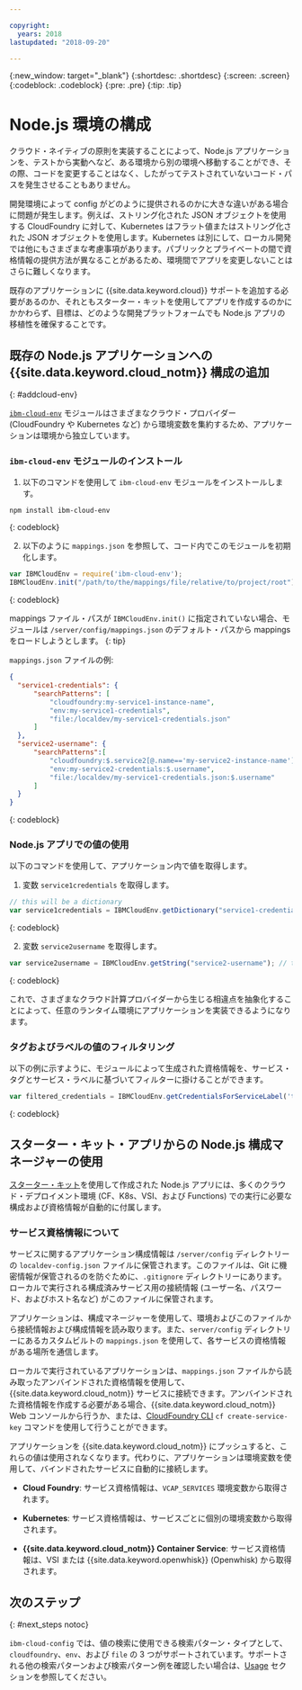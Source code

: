 ```yaml
---

copyright:
  years: 2018
lastupdated: "2018-09-20"

---
```

{:new_window: target="_blank"}
{:shortdesc: .shortdesc}
{:screen: .screen}
{:codeblock: .codeblock}
{:pre: .pre}
{:tip: .tip}

# Node.js 環境の構成

クラウド・ネイティブの原則を実装することによって、Node.js アプリケーションを、テストから実動へなど、ある環境から別の環境へ移動することができ、その際、コードを変更することはなく、したがってテストされていないコード・パスを発生させることもありません。

開発環境によって config がどのように提供されるのかに大きな違いがある場合に問題が発生します。例えば、ストリング化された JSON オブジェクトを使用する CloudFoundry に対して、Kubernetes はフラット値またはストリング化された JSON オブジェクトを使用します。Kubernetes は別にして、ローカル開発では他にもさまざまな考慮事項があります。パブリックとプライベートの間で資格情報の提供方法が異なることがあるため、環境間でアプリを変更しないことはさらに難しくなります。

既存のアプリケーションに {{site.data.keyword.cloud}} サポートを追加する必要があるのか、それともスターター・キットを使用してアプリを作成するのかにかかわらず、目標は、どのような開発プラットフォームでも Node.js アプリの移植性を確保することです。

## 既存の Node.js アプリケーションへの {{site.data.keyword.cloud_notm}} 構成の追加
{: #addcloud-env}

[`ibm-cloud-env`](https://github.com/ibm-developer/ibm-cloud-env) モジュールはさまざまなクラウド・プロバイダー (CloudFoundry や Kubernetes など) から環境変数を集約するため、アプリケーションは環境から独立しています。

### `ibm-cloud-env` モジュールのインストール
1. 以下のコマンドを使用して `ibm-cloud-env` モジュールをインストールします。
  ```
  npm install ibm-cloud-env
  ```
  {: codeblock}

2. 以下のように `mappings.json` を参照して、コード内でこのモジュールを初期化します。
  ```js
  var IBMCloudEnv = require('ibm-cloud-env');
  IBMCloudEnv.init("/path/to/the/mappings/file/relative/to/project/root");
  ```
  {: codeblock}

  mappings ファイル・パスが `IBMCloudEnv.init()` に指定されていない場合、モジュールは `/server/config/mappings.json` のデフォルト・パスから mappings をロードしようとします。
  {: tip}

  `mappings.json` ファイルの例:
  ```json
  {
    "service1-credentials": {
        "searchPatterns": [
            "cloudfoundry:my-service1-instance-name", 
            "env:my-service1-credentials", 
            "file:/localdev/my-service1-credentials.json" 
        ]
    },
    "service2-username": {
        "searchPatterns":[
            "cloudfoundry:$.service2[@.name=='my-service2-instance-name'].credentials.username",
            "env:my-service2-credentials:$.username",
            "file:/localdev/my-service1-credentials.json:$.username" 
        ]
    }
  }
  ```
  {: codeblock}

### Node.js アプリでの値の使用
以下のコマンドを使用して、アプリケーション内で値を取得します。

1. 変数 `service1credentials` を取得します。
  ```js
  // this will be a dictionary
  var service1credentials = IBMCloudEnv.getDictionary("service1-credentials");
  ```
  {: codeblock}

2. 変数 `service2username` を取得します。
  ```js
  var service2username = IBMCloudEnv.getString("service2-username"); // this will be a string
  ```
  {: codeblock}

これで、さまざまなクラウド計算プロバイダーから生じる相違点を抽象化することによって、任意のランタイム環境にアプリケーションを実装できるようになります。

### タグおよびラベルの値のフィルタリング
以下の例に示すように、モジュールによって生成された資格情報を、サービス・タグとサービス・ラベルに基づいてフィルターに掛けることができます。
```js
var filtered_credentials = IBMCloudEnv.getCredentialsForServiceLabel('tag', 'label', credentials)); // returns a Json with credentials for specified service tag and label
```
{: codeblock}

## スターター・キット・アプリからの Node.js 構成マネージャーの使用

[スターター・キット](https://console.bluemix.net/developer/appservice/starter-kits/)を使用して作成された Node.js アプリには、多くのクラウド・デプロイメント環境 (CF、K8s、VSI、および Functions) での実行に必要な構成および資格情報が自動的に付属します。

### サービス資格情報について

サービスに関するアプリケーション構成情報は `/server/config` ディレクトリーの `localdev-config.json` ファイルに保管されます。このファイルは、Git に機密情報が保管されるのを防ぐために、`.gitignore` ディレクトリーにあります。ローカルで実行される構成済みサービス用の接続情報 (ユーザー名、パスワード、およびホスト名など) がこのファイルに保管されます。

アプリケーションは、構成マネージャーを使用して、環境およびこのファイルから接続情報および構成情報を読み取ります。また、`server/config` ディレクトリーにあるカスタムビルトの `mappings.json` を使用して、各サービスの資格情報がある場所を通信します。

ローカルで実行されているアプリケーションは、`mappings.json` ファイルから読み取ったアンバインドされた資格情報を使用して、{{site.data.keyword.cloud_notm}} サービスに接続できます。アンバインドされた資格情報を作成する必要がある場合、{{site.data.keyword.cloud_notm}} Web コンソールから行うか、または、[CloudFoundry CLI](https://docs.cloudfoundry.org/cf-cli/) `cf create-service-key` コマンドを使用して行うことができます。

アプリケーションを {{site.data.keyword.cloud_notm}} にプッシュすると、これらの値は使用されなくなります。代わりに、アプリケーションは環境変数を使用して、バインドされたサービスに自動的に接続します。

* **Cloud Foundry**: サービス資格情報は、`VCAP_SERVICES` 環境変数から取得されます。

* **Kubernetes**: サービス資格情報は、サービスごとに個別の環境変数から取得されます。

* **{{site.data.keyword.cloud_notm}} Container Service**: サービス資格情報は、VSI または {{site.data.keyword.openwhisk}} (Openwhisk) から取得されます。


## 次のステップ
{: #next_steps notoc}

`ibm-cloud-config` では、値の検索に使用できる検索パターン・タイプとして、`cloudfoundry`、`env`、および `file` の 3 つがサポートされています。サポートされる他の検索パターンおよび検索パターン例を確認したい場合は、[Usage](https://github.com/ibm-developer/ibm-cloud-env#usage) セクションを参照してください。
